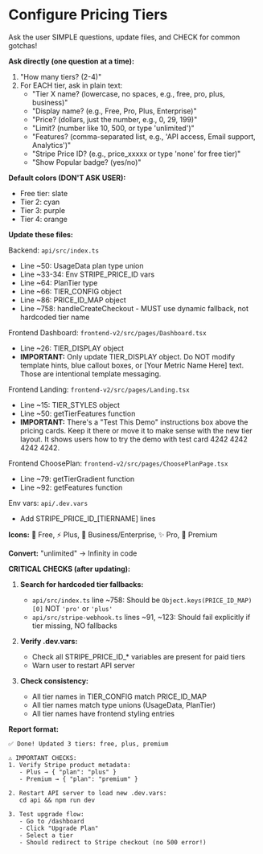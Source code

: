 # Configure Pricing Tiers

Ask the user SIMPLE questions, update files, and CHECK for common gotchas!

**Ask directly (one question at a time):**

1. "How many tiers? (2-4)"
2. For EACH tier, ask in plain text:
   - "Tier X name? (lowercase, no spaces, e.g., free, pro, plus, business)"
   - "Display name? (e.g., Free, Pro, Plus, Enterprise)"
   - "Price? (dollars, just the number, e.g., 0, 29, 199)"
   - "Limit? (number like 10, 500, or type 'unlimited')"
   - "Features? (comma-separated list, e.g., 'API access, Email support, Analytics')"
   - "Stripe Price ID? (e.g., price_xxxxx or type 'none' for free tier)"
   - "Show Popular badge? (yes/no)"

**Default colors (DON'T ASK USER):**
- Free tier: slate
- Tier 2: cyan
- Tier 3: purple
- Tier 4: orange

**Update these files:**

Backend: `api/src/index.ts`
- Line ~50: UsageData plan type union
- Line ~33-34: Env STRIPE_PRICE_ID vars
- Line ~64: PlanTier type
- Line ~66: TIER_CONFIG object
- Line ~86: PRICE_ID_MAP object
- Line ~758: handleCreateCheckout - MUST use dynamic fallback, not hardcoded tier name

Frontend Dashboard: `frontend-v2/src/pages/Dashboard.tsx`
- Line ~26: TIER_DISPLAY object
- **IMPORTANT:** Only update TIER_DISPLAY object. Do NOT modify template hints, blue callout boxes, or [Your Metric Name Here] text. Those are intentional template messaging.

Frontend Landing: `frontend-v2/src/pages/Landing.tsx`
- Line ~15: TIER_STYLES object
- Line ~50: getTierFeatures function
- **IMPORTANT:** There's a "Test This Demo" instructions box above the pricing cards. Keep it there or move it to make sense with the new tier layout. It shows users how to try the demo with test card 4242 4242 4242 4242.

Frontend ChoosePlan: `frontend-v2/src/pages/ChoosePlanPage.tsx`
- Line ~79: getTierGradient function
- Line ~92: getFeatures function

Env vars: `api/.dev.vars`
- Add STRIPE_PRICE_ID_[TIERNAME] lines

**Icons:** 📄 Free, ⚡ Plus, 🚀 Business/Enterprise, ✨ Pro, 💎 Premium

**Convert:** "unlimited" → Infinity in code

**CRITICAL CHECKS (after updating):**

1. **Search for hardcoded tier fallbacks:**
   - `api/src/index.ts` line ~758: Should be `Object.keys(PRICE_ID_MAP)[0]` NOT `'pro'` or `'plus'`
   - `api/src/stripe-webhook.ts` lines ~91, ~123: Should fail explicitly if tier missing, NO fallbacks

2. **Verify .dev.vars:**
   - Check all STRIPE_PRICE_ID_* variables are present for paid tiers
   - Warn user to restart API server

3. **Check consistency:**
   - All tier names in TIER_CONFIG match PRICE_ID_MAP
   - All tier names match type unions (UsageData, PlanTier)
   - All tier names have frontend styling entries

**Report format:**
```
✅ Done! Updated 3 tiers: free, plus, premium

⚠️ IMPORTANT CHECKS:
1. Verify Stripe product metadata:
   - Plus → { "plan": "plus" }
   - Premium → { "plan": "premium" }

2. Restart API server to load new .dev.vars:
   cd api && npm run dev

3. Test upgrade flow:
   - Go to /dashboard
   - Click "Upgrade Plan"
   - Select a tier
   - Should redirect to Stripe checkout (no 500 error!)
```
